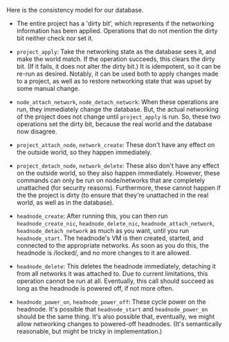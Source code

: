 Here is the consistency model for our database.

  - The entire project has a 'dirty bit', which represents if the networking
    information has been applied.  Operations that do not mention the dirty
    bit neither check nor set it.

  - ``project_apply``: Take the networking state as the database sees it, and
    make the world match.  If the operation succeeds, this clears the dirty
    bit.  (If it fails, it does not alter the dirty bit.)  It is idempotent,
    so it can be re-run as desired.  Notably, it can be used both to apply
    changes made to a project, as well as to restore networking state that was
    upset by some manual change.

  - ``node_attach_network``, ``node_detach_network``: When these operations
    are run, they immediately change the database.  But, the actual networking
    of the project does not change until ``project_apply`` is run.  So, these
    two operations set the dirty bit, because the real world and the database
    now disagree.

  - ``project_attach_node``, ``network_create``: These don't have any effect
    on the outside world, so they happen immediately.

  - ``project_detach_node``, ``network_delete``: These also don't have any
    effect on the outside world, so they also happen immediately.  However,
    these commands can only be run on node/networks that are completely
    unattached (for security reasons).  Furthermore, these cannot happen if
    the the project is dirty (to ensure that they're unattached in the real
    world, as well as in the database).

  - ``headnode_create``: After running this, you can then run
    ``headnode_create_nic``, ``headnode_delete_nic``,
    ``headnode_attach_network``, ``headnode_detach_network`` as much as you
    want, until you run ``headnode_start``.  The headnode's VM is then
    created, started, and connected to the appropriate networks.  As soon as
    you do this, the headnode is /locked/, and no more changes to it are
    allowed.

  - ``headnode_delete``: This deletes the headnode immediately, detaching it
    from all networks it was attached to.  Due to current limitations, this
    operation cannot be run at all.  Eventually, this call should succeed as
    long as the headnode is powered off, if not more often.

  - ``headnode_power_on``, ``headnode_power_off``: These cycle power on the
    headnode.  It's possible that ``headnode_start`` and ``headnode_power_on``
    should be the same thing.  It's also possible that, eventually, we might
    allow networking changes to powered-off headnodes.  (It's semantically
    reasonable, but might be tricky in implementation.)
